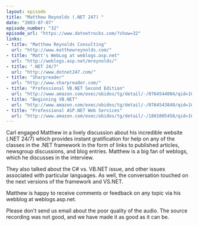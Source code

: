 ```yaml
---
layout: episode
title: "Matthew Reynolds (.NET 247) "
date: "2003-07-07"
episode_number: "32"
episode_url: "https://www.dotnetrocks.com/?show=32"
links:
- title: "Matthew Reynolds Consulting"
  url: "http://www.matthewreynolds.com/"
- title: "Matt's WebLog at weblogs.asp.net"
  url: "http://weblogs.asp.net/mreynolds/"
- title: ".NET 24/7"
  url: "http://www.dotnet247.com/"
- title: "Sharpreader"
  url: "http://www.sharpreader.com/"
- title: "Professional VB.NET Second Edition"
  url: "http://www.amazon.com/exec/obidos/tg/detail/-/0764544004/qid=1057351210/sr=8-4/ref=sr_8_4/104-8533954-9256723?v=glance&amp;s=books&amp;n=507846"
- title: "Beginning VB.NET"
  url: "http://www.amazon.com/exec/obidos/tg/detail/-/0764543849/qid=1057351210/sr=8-5/ref=sr_8_5/104-8533954-9256723?v=glance&amp;s=books&amp;n=507846"
- title: "Professional ASP.NET Web Services"
  url: "http://www.amazon.com/exec/obidos/tg/detail/-/1861005458/qid=1057351210/sr=8-6/ref=sr_8_6/104-8533954-9256723?v=glance&amp;s=books&amp;n=507846"
---
```


Carl engaged Matthew in a lively discussion about his incredible website (.NET 24/7) which provides instant gratification for help on any of the classes in the .NET framework in the form of links to published articles, newsgroup discussions, and blog entries. Matthew is a big fan of weblogs, which he discusses in the interview. 

They also talked about the C# vs. VB.NET issue, and other issues associated with particular languages. As well, the conversation touched on the next versions of the framework and VS.NET. 

Matthew is happy to receive comments or feedback on any topic via his webblog at weblogs.asp.net. 

Please don't send us email about the poor quality of the audio. The source recording was not good, and we have made it as good as it can be.
